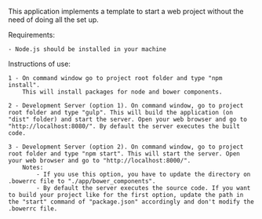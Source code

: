 This application implements a template to start a web project without the need of doing all the set up.
 
Requirements:

	- Node.js should be installed in your machine

Instructions of use:
	
	1 - On command window go to project root folder and type "npm install". 
		This will install packages for node and bower components.

	2 - Development Server (option 1). On command window, go to project root folder and type "gulp". This will build the application (on "dist" folder) and start the server. Open your web browser and go to "http://localhost:8080/". By default the server executes the built code.

	3 - Development Server (option 2). On command window, go to project root folder and type "npm start". This will start the server. Open your web browser and go to "http://localhost:8000/".  
		Notes: 
			- If you use this option, you have to update the directory on .bowerrc file to "./app/bower_components".
			- By default the server executes the source code. If you want to build your project like for the first option, update the path in the "start" command of "package.json" accordingly and don't modify the .bowerrc file.
